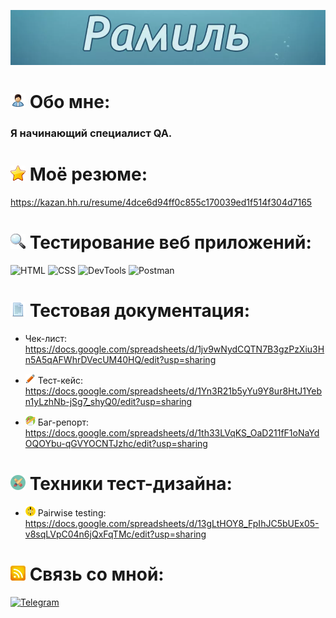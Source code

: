 ![Header](https://github.com/Ramil-1223/ramil-1223/blob/1f0023cb8686da322f5dd1d15c5c03050aa3f529/assets/Рамиль.png)

# ![Alt text](image-6.png) Обо мне:

### Я начинающий специалист QA.

# ![Alt text](image-3.png) Моё резюме:

<https://kazan.hh.ru/resume/4dce6d94ff0c855c170039ed1f514f304d7165>

# ![Alt text](image-4.png) Тестирование веб приложений:

![HTML](https://img.shields.io/badge/-HTML-090909?style=for-the-badge&logo=HTML5)
![CSS](https://img.shields.io/badge/-CSS-090909?style=for-the-badge&logo=CSS3)
![DevTools](https://img.shields.io/badge/-DevTools-090909?style=for-the-badge&logo=google-chrome)
![Postman](https://img.shields.io/badge/-Postman-090909?style=for-the-badge&logo=postman)

# ![Alt text](image-2.png) Тестовая документация:

 - Чек-лист: https://docs.google.com/spreadsheets/d/1jv9wNydCQTN7B3gzPzXiu3Hn5A5qAFWhrDVecUM40HQ/edit?usp=sharing

- ![Тест-кейс](image-11.png) Тест-кейс: https://docs.google.com/spreadsheets/d/1Yn3R21b5yYu9Y8ur8HtJ1Yebn1yLzhNb-jSg7_shyQ0/edit?usp=sharing

- ![ Баг-репорт](image-12.png) Баг-репорт: https://docs.google.com/spreadsheets/d/1th33LVqKS_OaD211fF1oNaYdOQOYbu-qGVYOCNTJzhc/edit?usp=sharing

# ![Техники](image-17.png) Техники тест-дизайна:

- ![Alt text](image-21.png) Pairwise testing: https://docs.google.com/spreadsheets/d/13gLtHOY8_FpIhJC5bUEx05-v8sqLVpC04n6jQxFqTMc/edit?usp=sharing

# ![Соц](image-5.png) Связь со мной:

[![Telegram](https://img.shields.io/badge/-Telegram-090909?style=social&logo=Telegram)](https://t.me/RamKoya)
